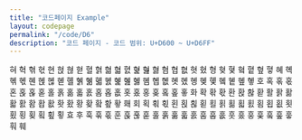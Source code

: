 ```yaml
---
title: "코드페이지 Example"
layout: codepage
permalink: "/code/D6"
description: "코드 페이지 - 코드 범위: U+D600 ~ U+D6FF"
---
```


<span class="character">혀</span>
<span class="character">혁</span>
<span class="character">혂</span>
<span class="character">혃</span>
<span class="character">현</span>
<span class="character">혅</span>
<span class="character">혆</span>
<span class="character">혇</span>
<span class="character">혈</span>
<span class="character">혉</span>
<span class="character">혊</span>
<span class="character">혋</span>
<span class="character">혌</span>
<span class="character">혍</span>
<span class="character">혎</span>
<span class="character">혏</span>
<span class="character">혐</span>
<span class="character">협</span>
<span class="character">혒</span>
<span class="character">혓</span>
<span class="character">혔</span>
<span class="character">형</span>
<span class="character">혖</span>
<span class="character">혗</span>
<span class="character">혘</span>
<span class="character">혙</span>
<span class="character">혚</span>
<span class="character">혛</span>
<span class="character">혜</span>
<span class="character">혝</span>
<span class="character">혞</span>
<span class="character">혟</span>
<span class="character">혠</span>
<span class="character">혡</span>
<span class="character">혢</span>
<span class="character">혣</span>
<span class="character">혤</span>
<span class="character">혥</span>
<span class="character">혦</span>
<span class="character">혧</span>
<span class="character">혨</span>
<span class="character">혩</span>
<span class="character">혪</span>
<span class="character">혫</span>
<span class="character">혬</span>
<span class="character">혭</span>
<span class="character">혮</span>
<span class="character">혯</span>
<span class="character">혰</span>
<span class="character">혱</span>
<span class="character">혲</span>
<span class="character">혳</span>
<span class="character">혴</span>
<span class="character">혵</span>
<span class="character">혶</span>
<span class="character">혷</span>
<span class="character">호</span>
<span class="character">혹</span>
<span class="character">혺</span>
<span class="character">혻</span>
<span class="character">혼</span>
<span class="character">혽</span>
<span class="character">혾</span>
<span class="character">혿</span>
<span class="character">홀</span>
<span class="character">홁</span>
<span class="character">홂</span>
<span class="character">홃</span>
<span class="character">홄</span>
<span class="code tofu"></span>
<span class="code tofu"></span>
<span class="code tofu"></span>
<span class="character">홈</span>
<span class="character">홉</span>
<span class="character">홊</span>
<span class="character">홋</span>
<span class="character">홌</span>
<span class="character">홍</span>
<span class="character">홎</span>
<span class="code tofu"></span>
<span class="character">홐</span>
<span class="code tofu"></span>
<span class="character">홒</span>
<span class="character">홓</span>
<span class="character">화</span>
<span class="character">확</span>
<span class="character">홖</span>
<span class="character">홗</span>
<span class="character">환</span>
<span class="character">홙</span>
<span class="character">홚</span>
<span class="character">홛</span>
<span class="character">활</span>
<span class="character">홝</span>
<span class="character">홞</span>
<span class="character">홟</span>
<span class="character">홠</span>
<span class="code tofu"></span>
<span class="code tofu"></span>
<span class="code tofu"></span>
<span class="character">홤</span>
<span class="character">홥</span>
<span class="character">홦</span>
<span class="character">홧</span>
<span class="character">홨</span>
<span class="character">황</span>
<span class="character">홪</span>
<span class="code tofu"></span>
<span class="character">홬</span>
<span class="code tofu"></span>
<span class="character">홮</span>
<span class="character">홯</span>
<span class="character">홰</span>
<span class="code tofu"></span>
<span class="code tofu"></span>
<span class="code tofu"></span>
<span class="code tofu"></span>
<span class="code tofu"></span>
<span class="code tofu"></span>
<span class="code tofu"></span>
<span class="code tofu"></span>
<span class="code tofu"></span>
<span class="code tofu"></span>
<span class="code tofu"></span>
<span class="code tofu"></span>
<span class="code tofu"></span>
<span class="code tofu"></span>
<span class="code tofu"></span>
<span class="code tofu"></span>
<span class="code tofu"></span>
<span class="code tofu"></span>
<span class="code tofu"></span>
<span class="code tofu"></span>
<span class="code tofu"></span>
<span class="code tofu"></span>
<span class="code tofu"></span>
<span class="code tofu"></span>
<span class="code tofu"></span>
<span class="code tofu"></span>
<span class="code tofu"></span>
<span class="character">회</span>
<span class="character">획</span>
<span class="character">횎</span>
<span class="character">횏</span>
<span class="character">횐</span>
<span class="character">횑</span>
<span class="character">횒</span>
<span class="character">횓</span>
<span class="character">횔</span>
<span class="character">횕</span>
<span class="character">횖</span>
<span class="character">횗</span>
<span class="character">횘</span>
<span class="code tofu"></span>
<span class="code tofu"></span>
<span class="code tofu"></span>
<span class="character">횜</span>
<span class="character">횝</span>
<span class="character">횞</span>
<span class="character">횟</span>
<span class="character">횠</span>
<span class="character">횡</span>
<span class="character">횢</span>
<span class="code tofu"></span>
<span class="character">횤</span>
<span class="code tofu"></span>
<span class="character">횦</span>
<span class="character">횧</span>
<span class="character">효</span>
<span class="code tofu"></span>
<span class="code tofu"></span>
<span class="code tofu"></span>
<span class="code tofu"></span>
<span class="code tofu"></span>
<span class="code tofu"></span>
<span class="code tofu"></span>
<span class="code tofu"></span>
<span class="code tofu"></span>
<span class="code tofu"></span>
<span class="code tofu"></span>
<span class="code tofu"></span>
<span class="code tofu"></span>
<span class="code tofu"></span>
<span class="code tofu"></span>
<span class="code tofu"></span>
<span class="code tofu"></span>
<span class="code tofu"></span>
<span class="code tofu"></span>
<span class="code tofu"></span>
<span class="code tofu"></span>
<span class="code tofu"></span>
<span class="code tofu"></span>
<span class="code tofu"></span>
<span class="code tofu"></span>
<span class="code tofu"></span>
<span class="code tofu"></span>
<span class="character">후</span>
<span class="character">훅</span>
<span class="character">훆</span>
<span class="character">훇</span>
<span class="character">훈</span>
<span class="character">훉</span>
<span class="character">훊</span>
<span class="character">훋</span>
<span class="character">훌</span>
<span class="character">훍</span>
<span class="character">훎</span>
<span class="character">훏</span>
<span class="character">훐</span>
<span class="code tofu"></span>
<span class="code tofu"></span>
<span class="code tofu"></span>
<span class="character">훔</span>
<span class="character">훕</span>
<span class="character">훖</span>
<span class="character">훗</span>
<span class="character">훘</span>
<span class="character">훙</span>
<span class="character">훚</span>
<span class="code tofu"></span>
<span class="character">훜</span>
<span class="code tofu"></span>
<span class="character">훞</span>
<span class="character">훟</span>
<span class="character">훠</span>
<span class="code tofu"></span>
<span class="code tofu"></span>
<span class="code tofu"></span>
<span class="code tofu"></span>
<span class="code tofu"></span>
<span class="code tofu"></span>
<span class="code tofu"></span>
<span class="code tofu"></span>
<span class="code tofu"></span>
<span class="code tofu"></span>
<span class="code tofu"></span>
<span class="code tofu"></span>
<span class="code tofu"></span>
<span class="code tofu"></span>
<span class="code tofu"></span>
<span class="code tofu"></span>
<span class="code tofu"></span>
<span class="code tofu"></span>
<span class="code tofu"></span>
<span class="code tofu"></span>
<span class="code tofu"></span>
<span class="code tofu"></span>
<span class="code tofu"></span>
<span class="code tofu"></span>
<span class="code tofu"></span>
<span class="code tofu"></span>
<span class="code tofu"></span>
<span class="character">훼</span>
<span class="code tofu"></span>
<span class="code tofu"></span>
<span class="code tofu"></span>